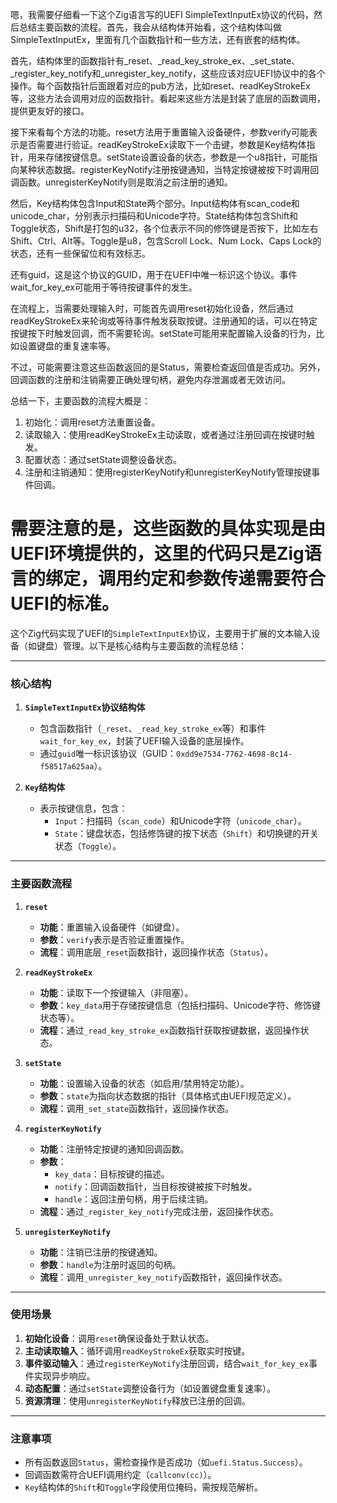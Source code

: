 嗯，我需要仔细看一下这个Zig语言写的UEFI SimpleTextInputEx协议的代码，然后总结主要函数的流程。首先，我会从结构体开始看，这个结构体叫做SimpleTextInputEx，里面有几个函数指针和一些方法，还有嵌套的结构体。

首先，结构体里的函数指针有_reset、_read_key_stroke_ex、_set_state、_register_key_notify和_unregister_key_notify，这些应该对应UEFI协议中的各个操作。每个函数指针后面跟着对应的pub方法，比如reset、readKeyStrokeEx等，这些方法会调用对应的函数指针。看起来这些方法是封装了底层的函数调用，提供更友好的接口。

接下来看每个方法的功能。reset方法用于重置输入设备硬件，参数verify可能表示是否需要进行验证。readKeyStrokeEx读取下一个击键，参数是Key结构体指针，用来存储按键信息。setState设置设备的状态，参数是一个u8指针，可能指向某种状态数据。registerKeyNotify注册按键通知，当特定按键被按下时调用回调函数。unregisterKeyNotify则是取消之前注册的通知。

然后，Key结构体包含Input和State两个部分。Input结构体有scan_code和unicode_char，分别表示扫描码和Unicode字符。State结构体包含Shift和Toggle状态，Shift是打包的u32，各个位表示不同的修饰键是否按下，比如左右Shift、Ctrl、Alt等。Toggle是u8，包含Scroll Lock、Num Lock、Caps Lock的状态，还有一些保留位和有效标志。

还有guid，这是这个协议的GUID，用于在UEFI中唯一标识这个协议。事件wait_for_key_ex可能用于等待按键事件的发生。

在流程上，当需要处理输入时，可能首先调用reset初始化设备，然后通过readKeyStrokeEx来轮询或等待事件触发获取按键。注册通知的话，可以在特定按键按下时触发回调，而不需要轮询。setState可能用来配置输入设备的行为，比如设置键盘的重复速率等。

不过，可能需要注意这些函数返回的是Status，需要检查返回值是否成功。另外，回调函数的注册和注销需要正确处理句柄，避免内存泄漏或者无效访问。

总结一下，主要函数的流程大概是：

1. 初始化：调用reset方法重置设备。
2. 读取输入：使用readKeyStrokeEx主动读取，或者通过注册回调在按键时触发。
3. 配置状态：通过setState调整设备状态。
4. 注册和注销通知：使用registerKeyNotify和unregisterKeyNotify管理按键事件回调。

需要注意的是，这些函数的具体实现是由UEFI环境提供的，这里的代码只是Zig语言的绑定，调用约定和参数传递需要符合UEFI的标准。
================================================
这个Zig代码实现了UEFI的`SimpleTextInputEx`协议，主要用于扩展的文本输入设备（如键盘）管理。以下是核心结构与主要函数的流程总结：

---

### **核心结构**
1. **`SimpleTextInputEx`协议结构体**  
   - 包含函数指针（`_reset`、`_read_key_stroke_ex`等）和事件`wait_for_key_ex`，封装了UEFI输入设备的底层操作。
   - 通过`guid`唯一标识该协议（GUID：`0xdd9e7534-7762-4698-8c14-f58517a625aa`）。

2. **`Key`结构体**  
   - 表示按键信息，包含：
     - `Input`：扫描码（`scan_code`）和Unicode字符（`unicode_char`）。
     - `State`：键盘状态，包括修饰键的按下状态（`Shift`）和切换键的开关状态（`Toggle`）。

---

### **主要函数流程**
1. **`reset`**  
   - **功能**：重置输入设备硬件（如键盘）。
   - **参数**：`verify`表示是否验证重置操作。
   - **流程**：调用底层`_reset`函数指针，返回操作状态（`Status`）。

2. **`readKeyStrokeEx`**  
   - **功能**：读取下一个按键输入（非阻塞）。
   - **参数**：`key_data`用于存储按键信息（包括扫描码、Unicode字符、修饰键状态等）。
   - **流程**：通过`_read_key_stroke_ex`函数指针获取按键数据，返回操作状态。

3. **`setState`**  
   - **功能**：设置输入设备的状态（如启用/禁用特定功能）。
   - **参数**：`state`为指向状态数据的指针（具体格式由UEFI规范定义）。
   - **流程**：调用`_set_state`函数指针，返回操作状态。

4. **`registerKeyNotify`**  
   - **功能**：注册特定按键的通知回调函数。
   - **参数**：
     - `key_data`：目标按键的描述。
     - `notify`：回调函数指针，当目标按键被按下时触发。
     - `handle`：返回注册句柄，用于后续注销。
   - **流程**：通过`_register_key_notify`完成注册，返回操作状态。

5. **`unregisterKeyNotify`**  
   - **功能**：注销已注册的按键通知。
   - **参数**：`handle`为注册时返回的句柄。
   - **流程**：调用`_unregister_key_notify`函数指针，返回操作状态。

---

### **使用场景**
1. **初始化设备**：调用`reset`确保设备处于默认状态。
2. **主动读取输入**：循环调用`readKeyStrokeEx`获取实时按键。
3. **事件驱动输入**：通过`registerKeyNotify`注册回调，结合`wait_for_key_ex`事件实现异步响应。
4. **动态配置**：通过`setState`调整设备行为（如设置键盘重复速率）。
5. **资源清理**：使用`unregisterKeyNotify`释放已注册的回调。

---

### **注意事项**
- 所有函数返回`Status`，需检查操作是否成功（如`uefi.Status.Success`）。
- 回调函数需符合UEFI调用约定（`callconv(cc)`）。
- `Key`结构体的`Shift`和`Toggle`字段使用位掩码，需按规范解析。